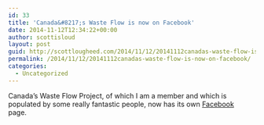 ```yaml
---
id: 33
title: 'Canada&#8217;s Waste Flow is now on Facebook'
date: 2014-11-12T12:34:22+00:00
author: scottisloud
layout: post
guid: http://scottlougheed.com/2014/11/12/20141112canadas-waste-flow-is-now-on-facebook/
permalink: /2014/11/12/20141112canadas-waste-flow-is-now-on-facebook/
categories:
  - Uncategorized
---
```

Canada&#8217;s Waste Flow Project, of which I am a member and which is populated by some really fantastic people, now has its own <a target="_blank" href="https://www.facebook.com/canadaswasteflow">Facebook</a> page.&nbsp;